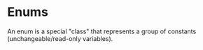 # Enums
An enum is a special "class" that represents a group of constants (unchangeable/read-only variables).
